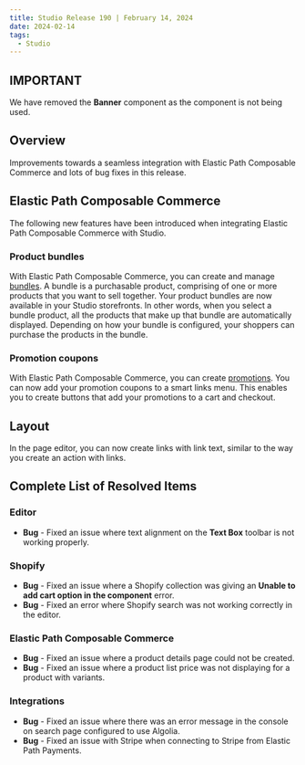 ```yaml
---
title: Studio Release 190 | February 14, 2024
date: 2024-02-14
tags:
  - Studio
---
```


## IMPORTANT

We have removed the **Banner** component as the component is not being used.

## Overview

Improvements towards a seamless integration with Elastic Path Composable Commerce and lots of bug fixes in this release.

## Elastic Path Composable Commerce

The following new features have been introduced when integrating Elastic Path Composable Commerce with Studio.

### Product bundles

With Elastic Path Composable Commerce, you can create and manage [bundles](/docs/commerce-manager/product-experience-manager/bundles/bundle-configuration). A bundle is a purchasable product, comprising of one or more products that you want to sell together. Your product bundles are now available in your Studio storefronts. In other words, when you select a bundle product, all the products that make up that bundle are automatically displayed. Depending on how your bundle is configured, your shoppers can purchase the products in the bundle.

### Promotion coupons

With Elastic Path Composable Commerce, you can create [promotions](/docs/commerce-manager/promotions-standard/overview). You can now add your promotion coupons to a smart links menu. This enables you to create buttons that add your promotions to a cart and checkout.

## Layout

In the page editor, you can now create links with link text, similar to the way you create an action with links.

## Complete List of Resolved Items

### Editor 

* **Bug** - Fixed an issue where text alignment on the **Text Box** toolbar is not working properly.

### Shopify

* **Bug** - Fixed an issue where a Shopify collection was giving an **Unable to add cart option in the component** error.
* **Bug** - Fixed an error where Shopify search was not working correctly in the editor.

### Elastic Path Composable Commerce

* **Bug** - Fixed an issue where a product details page could not be created.
* **Bug** - Fixed an issue where a product list price was not displaying for a product with variants.

### Integrations

* **Bug** - Fixed an issue where there was an error message in the console on search page configured to use Algolia.
* **Bug** - Fixed an issue with Stripe when connecting to Stripe from Elastic Path Payments.
 

